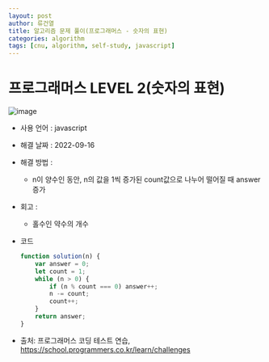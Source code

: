 ```yaml
---
layout: post
author: 류건열
title: 알고리즘 문제 풀이(프로그래머스 - 숫자의 표현)
categories: algorithm
tags: [cnu, algorithm, self-study, javascript]
---
```


# 프로그래머스 LEVEL 2(숫자의 표현)

  ![image](https://user-images.githubusercontent.com/34560965/190387599-772b09ed-7db2-4b51-a9d0-1637b916f1c2.png)

  - 사용 언어 : javascript

  - 해결 날짜 : 2022-09-16

  - 해결 방법 :
    - n이 양수인 동안, n의 값을 1씩 증가된 count값으로 나누어 떨어질 때 answer 증가

  - 회고 : 
    - 홀수인 약수의 개수

  - 코드

    ```javascript
    function solution(n) {
        var answer = 0;
        let count = 1;
        while (n > 0) {
            if (n % count === 0) answer++;
            n -= count;
            count++;
        }
        return answer;
    }
    ```
    
  - 출처: 프로그래머스 코딩 테스트 연습, https://school.programmers.co.kr/learn/challenges

